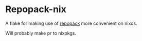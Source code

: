 # Repopack-nix

A flake for making use of [repopack](https://github.com/yamadashy/repopack) more
convenient on nixos.

Will probably make pr to nixpkgs.
